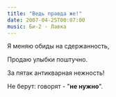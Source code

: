 ```yaml
---
title: "Ведь правда же!"
date: 2007-04-25T00:07:00
music: Би-2 - Лавка
---
```


<P>Я меняю обиды на сдержанность,

Продаю улыбки поштучно.

За пятак антикварная нежность!

Не берут: говорят - "<STRONG>не нужно</STRONG>".</P>
